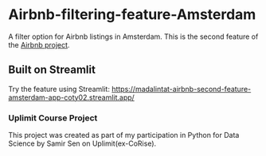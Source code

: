 # Airbnb-filtering-feature-Amsterdam

A filter option for Airbnb listings in Amsterdam.
This is the second feature of the [Airbnb project](https://github.com/MadalinTat/Airbnb-listing-feature-Amsterdam).

## Built on Streamlit
Try the feature using Streamlit: https://madalintat-airbnb-second-feature-amsterdam-app-coty02.streamlit.app/

### Uplimit Course Project
This project was created as part of my participation in Python for Data Science by Samir Sen on Uplimit(ex-CoRise).
